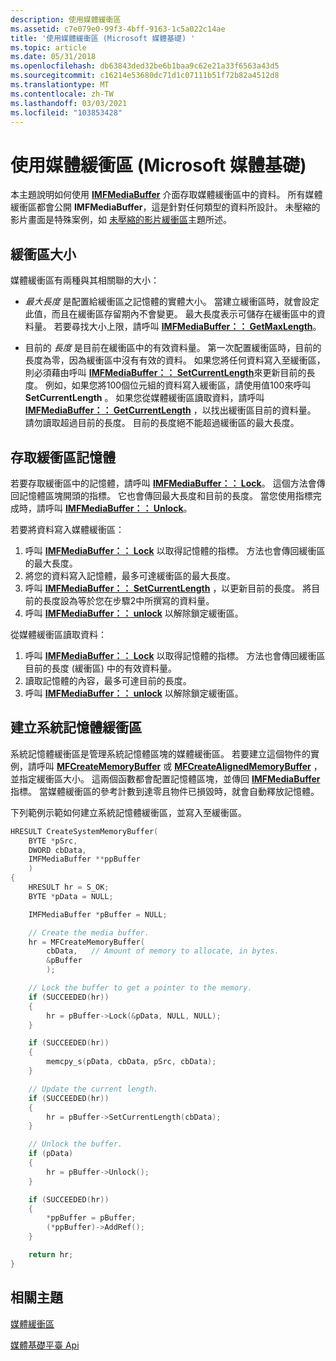 ```yaml
---
description: 使用媒體緩衝區
ms.assetid: c7e079e0-99f3-4bff-9163-1c5a022c14ae
title: '使用媒體緩衝區 (Microsoft 媒體基礎) '
ms.topic: article
ms.date: 05/31/2018
ms.openlocfilehash: db63843ded32be6b1baa9c62e21a33f6563a43d5
ms.sourcegitcommit: c16214e53680dc71d1c07111b51f72b82a4512d8
ms.translationtype: MT
ms.contentlocale: zh-TW
ms.lasthandoff: 03/03/2021
ms.locfileid: "103853428"
---
```

# <a name="working-with-media-buffers-microsoft-media-foundation"></a>使用媒體緩衝區 (Microsoft 媒體基礎) 

本主題說明如何使用 [**IMFMediaBuffer**](/windows/desktop/api/mfobjects/nn-mfobjects-imfmediabuffer) 介面存取媒體緩衝區中的資料。 所有媒體緩衝區都會公開 **IMFMediaBuffer**，這是針對任何類型的資料所設計。 未壓縮的影片畫面是特殊案例，如 [未壓縮的影片緩衝區](uncompressed-video-buffers.md)主題所述。

## <a name="buffer-size"></a>緩衝區大小

媒體緩衝區有兩種與其相關聯的大小：

-   *最大長度* 是配置給緩衝區之記憶體的實體大小。 當建立緩衝區時，就會設定此值，而且在緩衝區存留期內不會變更。 最大長度表示可儲存在緩衝區中的資料量。 若要尋找大小上限，請呼叫 [**IMFMediaBuffer：： GetMaxLength**](/windows/desktop/api/mfobjects/nf-mfobjects-imfmediabuffer-getmaxlength)。

-   目前的 *長度* 是目前在緩衝區中的有效資料量。 第一次配置緩衝區時，目前的長度為零，因為緩衝區中沒有有效的資料。 如果您將任何資料寫入至緩衝區，則必須藉由呼叫 [**IMFMediaBuffer：： SetCurrentLength**](/windows/desktop/api/mfobjects/nf-mfobjects-imfmediabuffer-setcurrentlength)來更新目前的長度。 例如，如果您將100個位元組的資料寫入緩衝區，請使用值100來呼叫 **SetCurrentLength** 。 如果您從媒體緩衝區讀取資料，請呼叫 [**IMFMediaBuffer：： GetCurrentLength**](/windows/desktop/api/mfobjects/nf-mfobjects-imfmediabuffer-getcurrentlength) ，以找出緩衝區目前的資料量。 請勿讀取超過目前的長度。 目前的長度絕不能超過緩衝區的最大長度。

## <a name="accessing-the-buffer-memory"></a>存取緩衝區記憶體

若要存取緩衝區中的記憶體，請呼叫 [**IMFMediaBuffer：： Lock**](/windows/desktop/api/mfobjects/nf-mfobjects-imfmediabuffer-lock)。 這個方法會傳回記憶體區塊開頭的指標。 它也會傳回最大長度和目前的長度。 當您使用指標完成時，請呼叫 [**IMFMediaBuffer：： Unlock**](/windows/desktop/api/mfobjects/nf-mfobjects-imfmediabuffer-unlock)。

若要將資料寫入媒體緩衝區：

1.  呼叫 [**IMFMediaBuffer：： Lock**](/windows/desktop/api/mfobjects/nf-mfobjects-imfmediabuffer-lock) 以取得記憶體的指標。 方法也會傳回緩衝區的最大長度。
2.  將您的資料寫入記憶體，最多可達緩衝區的最大長度。
3.  呼叫 [**IMFMediaBuffer：： SetCurrentLength**](/windows/desktop/api/mfobjects/nf-mfobjects-imfmediabuffer-setcurrentlength) ，以更新目前的長度。 將目前的長度設為等於您在步驟2中所撰寫的資料量。
4.  呼叫 [**IMFMediaBuffer：： unlock**](/windows/desktop/api/mfobjects/nf-mfobjects-imfmediabuffer-unlock) 以解除鎖定緩衝區。

從媒體緩衝區讀取資料：

1.  呼叫 [**IMFMediaBuffer：： Lock**](/windows/desktop/api/mfobjects/nf-mfobjects-imfmediabuffer-lock) 以取得記憶體的指標。 方法也會傳回緩衝區目前的長度 (緩衝區) 中的有效資料量。
2.  讀取記憶體的內容，最多可達目前的長度。
3.  呼叫 [**IMFMediaBuffer：： unlock**](/windows/desktop/api/mfobjects/nf-mfobjects-imfmediabuffer-unlock) 以解除鎖定緩衝區。

## <a name="creating-system-memory-buffers"></a>建立系統記憶體緩衝區

系統記憶體緩衝區是管理系統記憶體區塊的媒體緩衝區。 若要建立這個物件的實例，請呼叫 [**MFCreateMemoryBuffer**](/windows/desktop/api/mfapi/nf-mfapi-mfcreatememorybuffer) 或 [**MFCreateAlignedMemoryBuffer**](/windows/desktop/api/mfapi/nf-mfapi-mfcreatealignedmemorybuffer) ，並指定緩衝區大小。 這兩個函數都會配置記憶體區塊，並傳回 [**IMFMediaBuffer**](/windows/desktop/api/mfobjects/nn-mfobjects-imfmediabuffer) 指標。 當媒體緩衝區的參考計數到達零且物件已損毀時，就會自動釋放記憶體。

下列範例示範如何建立系統記憶體緩衝區，並寫入至緩衝區。


```C++
HRESULT CreateSystemMemoryBuffer(
    BYTE *pSrc, 
    DWORD cbData, 
    IMFMediaBuffer **ppBuffer
    )
{
    HRESULT hr = S_OK;
    BYTE *pData = NULL;

    IMFMediaBuffer *pBuffer = NULL;

    // Create the media buffer.
    hr = MFCreateMemoryBuffer(
        cbData,   // Amount of memory to allocate, in bytes.
        &pBuffer        
        );

    // Lock the buffer to get a pointer to the memory.
    if (SUCCEEDED(hr))
    {
        hr = pBuffer->Lock(&pData, NULL, NULL);
    }

    if (SUCCEEDED(hr))
    {
        memcpy_s(pData, cbData, pSrc, cbData);
    }

    // Update the current length.
    if (SUCCEEDED(hr))
    {
        hr = pBuffer->SetCurrentLength(cbData);
    }

    // Unlock the buffer.
    if (pData)
    {
        hr = pBuffer->Unlock();
    }

    if (SUCCEEDED(hr))
    {
        *ppBuffer = pBuffer;
        (*ppBuffer)->AddRef();
    }

    return hr;
}
```



## <a name="related-topics"></a>相關主題

<dl> <dt>

[媒體緩衝區](media-buffers.md)
</dt> <dt>

[媒體基礎平臺 Api](media-foundation-platform-apis.md)
</dt> </dl>

 

 



